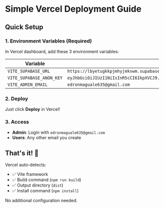 # Simple Vercel Deployment Guide

## Quick Setup

### 1. Environment Variables (Required)
In Vercel dashboard, add these 3 environment variables:

| Variable | Value |
|----------|-------|
| `VITE_SUPABASE_URL` | `https://lbyetugkkpjmhyjmkvwm.supabase.co` |
| `VITE_SUPABASE_ANON_KEY` | `eyJhbGciOiJIUzI1NiIsInR5cCI6IkpXVCJ9.eyJpc3MiOiJzdXBhYmFzZSIsInJlZiI6ImxieWV0dWdra3BqbWh5am1rdndtIiwicm9sZSI6ImFub24iLCJpYXQiOjE3NTc1NTc0MjgsImV4cCI6MjA3MzEzMzQyOH0.YruwhpGWoK8wx6YMS5dYlf8ODukojKaOaIOMhy7yPpg` |
| `VITE_ADMIN_EMAIL` | `edronmaguale635@gmail.com` |

### 2. Deploy
Just click **Deploy** in Vercel!

### 3. Access
- **Admin**: Login with `edronmaguale635@gmail.com`
- **Users**: Any other email you create

## That's it! 🚀

Vercel auto-detects:
- ✅ Vite framework
- ✅ Build command (`npm run build`)
- ✅ Output directory (`dist`)
- ✅ Install command (`npm install`)

No additional configuration needed.